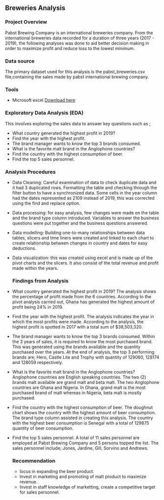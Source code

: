 ## Breweries Analysis

### Project Overview
Pabst Brewing Company is an international breweries company.
From the international breweries data recorded for a duration of three years (2017 - 2019), the following analyses was done  to aid better decision making in order to maximize profit and reduce loss to the lowest minimum.

### Data source 
The primary dataset used for this analysis is the pabst_breweries.csv file,containing the sales made by pabst international brewing company.

### Tools
- Microsoft excel [Download here](https://www.microsoft.com)

 ### Exploratory Data Analysis (EDA)
This involves exploring the sales data to answer key questions such as ;

 - What country generated the highest profit in 2019?
 - Find the year with the highest profit.
 - The brand manager wants to know the top 3 brands consumed.
 - What is the favorite malt brand in the Anglophone countries?
 - Find the country with the highest consumption of beer.
 - Find the top 5 sales personnel.
 
### Analysis Procedures
- Data Cleaning: Careful examination of data to check duplicate data and it had 3 duplicated rows.
Formatting the table and checking through the filter button to have a synchronized data.
Some cells in the year column had the dates represented as 2109 instead of 2019, this was corrected using the find and replace option.
- Data processing: for easy analysis, few changes were made on the table and the brand type column introduced. Variables to answer the business questions were put together and the business questions answered.
- Data modelling: Building one-to-many relationships between data tables, slicers and time liners were created and linked to each chart to create relationship between changes in country and dates for easy deductions.
- Data visualization: this was created using excel and is made up of the pivot charts and the slicers. It also consist of the total revenue and profit made within the years.

  ### Findings from Analysis
- What country generated the highest profit in 2019?
  The analysis shows the percentage of profit made from the 6 countries. According to the pivot analysis carried out, Ghana has generated the highest amount of profit being 24% in 2019.
- Find the year with the highest profit.
  The analysis indicates the year in which the most profits were made. According to the analysis, the highest profit is spotted in 2017 with a total sum of $38,503,320.
- The brand manager wants to know the top 3 brands consumed.
  Within the 3 years of sales, it is required to know the most purchased brand. This was generated using the brands available and the quantity purchased over the years. At the end of 
  analysis, the top 3 performing brands are; Hero, Castle Lite and Trophy with quantity of 129060, 128174 and 128059 respectively.
- What is the favorite malt brand in the Anglophone countries?
  Anglophone countries are English speaking countries. The two (2) brands malt available are grand malt and beta malt. The two Anglophone countries are Ghana and Nigeria. In Ghana, grand 
  malt is the most purchased brand of malt whereas in Nigeria, beta malt is mostly purchased.
- Find the country with the highest consumption of beer.
  The doughnut chart shows the country with the highest amount of beer consumption. The brand type column assisted in creating this analysis. The country with the highest beer 
  consumption is Senegal with a total of 129875 quantity of beer consumption.
- Find the top 5 sales personnel.
  A total of 11 sales personnel are employed at Pabst Brewing Company and 5 persons topped the list. The sales personnel include; Jones, Jardine, Gill, Sorvino and Andrews.

  ### Recommendation
  - Iocus in expanding the beer product.
  - Invest in marketing and promoting of malt product to maximize revenue.
  - Invest in staff knowledge of marketting, create a competitive target for sales personnel.
 
  

  
  
  
  
  
  

  

